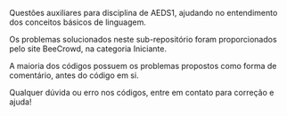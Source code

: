 Questões auxiliares para disciplina de AEDS1, ajudando no entendimento dos conceitos básicos de linguagem.

Os problemas solucionados neste sub-repositório foram proporcionados pelo site BeeCrowd, na categoria Iniciante.

A maioria dos códigos possuem os problemas propostos como forma de comentário, antes do código em si.

Qualquer dúvida ou erro nos códigos, entre em contato para correção e ajuda!
